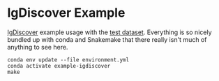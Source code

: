 # IgDiscover Example

[IgDiscover](http://docs.igdiscover.se/) example usage with the
[test dataset](http://docs.igdiscover.se/en/stable/testing.html#test).
Everything is so nicely bundled up with conda and Snakemake that there really
isn't much of anything to see here.

    conda env update --file environment.yml
    conda activate example-igdiscover
    make
